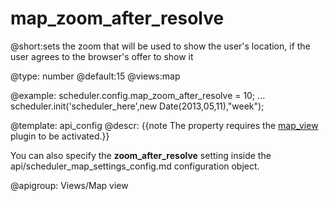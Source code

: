 map_zoom_after_resolve
=============

@short:sets the zoom that will be used to show the user's location, if the user agrees to the browser's offer to show it
	

@type: number
@default:15
@views:map

@example:
scheduler.config.map_zoom_after_resolve = 10;
...
scheduler.init('scheduler_here',new Date(2013,05,11),"week");

@template:	api_config
@descr:
{{note The property requires the [map_view](extensions_list.html#mapview) plugin to be activated.}}

You can also specify the **zoom_after_resolve** setting inside the api/scheduler_map_settings_config.md configuration object.

@apigroup: Views/Map view
